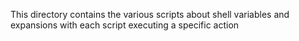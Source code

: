 This directory contains the various scripts about shell variables and expansions with each script executing a specific action
